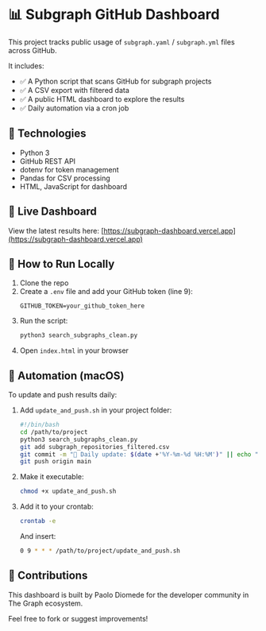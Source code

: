 # 📊 Subgraph GitHub Dashboard

This project tracks public usage of `subgraph.yaml` / `subgraph.yml` files across GitHub.

It includes:
- ✅ A Python script that scans GitHub for subgraph projects
- ✅ A CSV export with filtered data
- ✅ A public HTML dashboard to explore the results
- ✅ Daily automation via a cron job

## 🔧 Technologies
- Python 3
- GitHub REST API
- dotenv for token management
- Pandas for CSV processing
- HTML, JavaScript for dashboard

## 🚀 Live Dashboard
View the latest results here: [https://subgraph-dashboard.vercel.app](https://subgraph-dashboard.vercel.app)

## 🧪 How to Run Locally

1. Clone the repo
2. Create a `.env` file and add your GitHub token (line 9):
   ```
   GITHUB_TOKEN=your_github_token_here
   ```
3. Run the script:
   ```bash
   python3 search_subgraphs_clean.py
   ```
4. Open `index.html` in your browser

## 📅 Automation (macOS)

To update and push results daily:

1. Add `update_and_push.sh` in your project folder:

   ```bash
   #!/bin/bash
   cd /path/to/project
   python3 search_subgraphs_clean.py
   git add subgraph_repositories_filtered.csv
   git commit -m "🔄 Daily update: $(date +'%Y-%m-%d %H:%M')" || echo "No changes"
   git push origin main
   ```

2. Make it executable:

   ```bash
   chmod +x update_and_push.sh
   ```

3. Add it to your crontab:

   ```bash
   crontab -e
   ```

   And insert:

   ```bash
   0 9 * * * /path/to/project/update_and_push.sh
   ```

## 🙌 Contributions

This dashboard is built by Paolo Diomede for the developer community in The Graph ecosystem.

Feel free to fork or suggest improvements!
